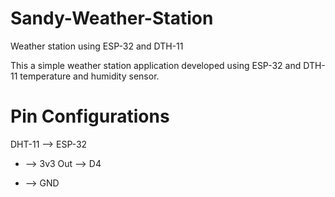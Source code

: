 # Sandy-Weather-Station
Weather station using ESP-32 and DTH-11

This a simple weather station application developed using ESP-32 and DTH-11 temperature and humidity sensor. 

# Pin Configurations

DHT-11 --> ESP-32
 +   --> 3v3
 Out --> D4
 -   --> GND
